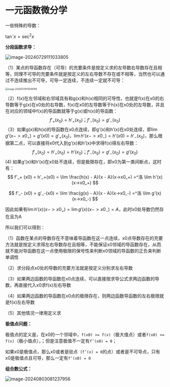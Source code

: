 # 一元函数微分学

一些特殊的导数：

$\tan ' x = \sec^2 x$

**分段函数求导：**

![image-20240729111033805](https://typora-1310242472.cos.ap-nanjing.myqcloud.com/typora_img/image-20240729111033805.png)

（1）某点的导函数存在（可导）的充要条件是按定义求的左导数右导数存在且相等，同理不可导的充要条件就是按定义的左右导数不存在或不相等，当然也可以通过不连续推出不可导，可导一定连续，不连续一定就不可导：

<img src="https://typora-1310242472.cos.ap-nanjing.myqcloud.com/typora_img/image-20240729111049789.png" alt="image-20240729111049789" style="zoom:50%;" />

（2）f(x)在左邻域和右邻域具有和g(x)和h(x)相同的可导性，也就是f(x)在x0的右导数等于g(x)在x0处的右导数，f(x)在x0的左导数等于h(x)在x0处的左导数，并且在对应的领域中f(x)的导函数就等于g(x)或h(x)的导函数：
$$
f'_+ (x_0) = h'_+(x_0)；f'_- (x_0) = g'_-(x_0)
$$
（3）如果g(x)和h(x)的导函数在x0点连续，即g’(x)和h’(x)在x0处连续，即$\lim g’(x -> x0_+) = g’(x0) = g'_+(x_0)$，$\lim h’(x -> x0_-) = h’(x0) = h'_-(x_0)$，那么根据第二点，可以直接将x0代入到g’(x)和h’(x)中求得f(x)得左右导数：
$$
f'_+ (x_0) = h'_+(x_0) = h'(x_0)；f'_- (x_0) = g'_-(x_0) = g'(x_0)
$$
 (4)  如果g’(x)和h’(x)在x0处不连续，但是极限存在，即x0为第一类间断点，这时有：
$$
f'_+ (x0) = h'_+(x0) = \lim \frac{h(x) - A}{x - A}(x->x0_+) =^洛 \lim h'(x) (x->x0_+)
$$

$$
f'_- (x0) = g'_-(x0) = \lim \frac{g(x) - A}{x - A}(x->x0_-) =^洛 \lim g'(x) (x->x0_-)
$$

因此如果有$\lim h'(x) (x->x0_+) = \lim g'(x) (x->x0_-) = A$，此时x0处导数仍然存在且为A

所以我们可以得到：

（1）函数在某点的导数存在不意味着导函数在这一点连续，x0点导数存在的充要方法就是按定义求得左右导数存在且相等，不能保证x0邻域的导函数存在，从而就不能对导函数在这一点使用极限的保号性来判断x0领域的导函数的正负来判断单调性

（2）求分段点x0处的导数的充要方法就是按定义分别求左右导数

（3）如果两边函数的导函数在x0点连续，可以直接按求导公式求两边函数的导数，再直接代入x0求f(x)左右导数

（4）如果两边函数的导函数在x0点的极限存在，则两边函数导函数的左右极限就是f(x)左右导数

（5）其他情况一律用定义求

**极值点问题：**

极值点的定义是，在x0的一个邻域中，`f(x0) >= f(x)`（极大值点）或者`f(x0) <= f(x)`（极小值点），；但是注意极值不一定有`f’(x0) = 0`；

如果x0是极值点，那么x0或者是驻点（`f’(x) = 0`的点）或者是不可导点，只有x0是极值点且可导，那么一定有`f’(x0) = 0`

**组合数公式：**

![image-20240803081237956](https://typora-1310242472.cos.ap-nanjing.myqcloud.com/typora_img/image-20240803081237956.png)

